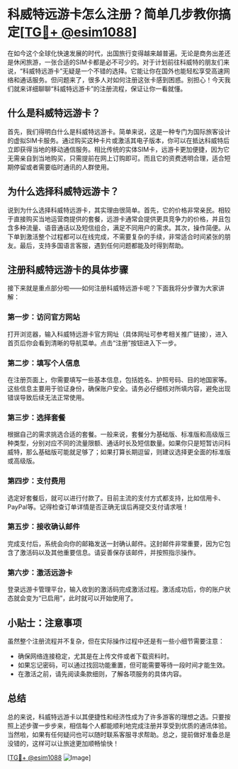 # 科威特远游卡怎么注册？简单几步教你搞定[[TG💪+ @esim1088](https://t.me/s/esim1088)]

在如今这个全球化快速发展的时代，出国旅行变得越来越普遍。无论是商务出差还是休闲旅游，一张合适的SIM卡都是必不可少的。对于计划前往科威特的朋友们来说，“科威特远游卡”无疑是一个不错的选择。它能让你在国外也能轻松享受高速网络和通话服务。但问题来了，很多人对如何注册这张卡感到困惑。别担心！今天我们就来详细聊聊“科威特远游卡”的注册流程，保证让你一看就懂。

## 什么是科威特远游卡？

首先，我们得明白什么是科威特远游卡。简单来说，这是一种专门为国际旅客设计的虚拟SIM卡服务。通过购买这种卡片或激活其电子版本，你可以在抵达科威特后立即获得当地的移动通信服务。相比传统的实体SIM卡，远游卡更加便捷，因为它无需亲自到当地购买，只需提前在网上订购即可。而且它的资费透明合理，适合短期停留或者需要临时通讯的人群使用。

## 为什么选择科威特远游卡？

说到为什么选择科威特远游卡，其实理由很简单。首先，它的价格非常亲民。相较于直接购买当地运营商提供的套餐，远游卡通常会提供更具竞争力的价格，并且包含多种流量、语音通话以及短信组合，满足不同用户的需求。其次，操作简便。从下单到激活整个过程都可以在线完成，不需要复杂的手续，非常适合时间紧张的朋友。最后，支持多国语言客服，遇到任何问题都能及时得到帮助。

## 注册科威特远游卡的具体步骤

接下来就是重点部分啦——如何注册科威特远游卡呢？下面我将分步骤为大家讲解：

### 第一步：访问官方网站

打开浏览器，输入科威特远游卡官方网址（具体网址可参考相关推广链接），进入首页后你会看到清晰的导航菜单。点击“注册”按钮进入下一步。

### 第二步：填写个人信息

在注册页面上，你需要填写一些基本信息，包括姓名、护照号码、目的地国家等。这些信息主要用于验证身份，确保账户安全。请务必仔细核对所填内容，避免出现错误导致后续无法正常使用。

### 第三步：选择套餐

根据自己的需求挑选合适的套餐。一般来说，套餐分为基础版、标准版和高级版三种类型，分别对应不同的流量限额、通话时长及短信数量。如果你只是短暂访问科威特，那么基础版可能就足够了；如果打算长期逗留，则建议选择更全面的标准版或高级版。

### 第四步：支付费用

选定好套餐后，就可以进行付款了。目前主流的支付方式都支持，比如信用卡、PayPal等。记得检查订单详情是否正确无误后再提交支付请求哦！

### 第五步：接收确认邮件

完成支付后，系统会向你的邮箱发送一封确认邮件。这封邮件非常重要，因为它包含了激活码以及其他重要信息。请妥善保存该邮件，并按照指示操作。

### 第六步：激活远游卡

登录远游卡管理平台，输入收到的激活码完成激活过程。激活成功后，你的账户状态就会变为“已启用”，此时就可以开始使用了。

## 小贴士：注意事项

虽然整个注册流程并不复杂，但在实际操作过程中还是有一些小细节需要注意：

- 确保网络连接稳定，尤其是在上传文件或者下载资料时。
- 如果忘记密码，可以通过找回功能重置，但可能需要等待一段时间才能生效。
- 在激活之前，请先阅读条款细则，了解各项服务的具体内容。

## 总结

总的来说，科威特远游卡以其便捷性和经济性成为了许多游客的理想之选。只要按照上述步骤一步步来，相信每个人都能顺利地完成注册并享受到优质的通讯体验。当然啦，如果有任何疑问也可以随时联系客服寻求帮助。总之，提前做好准备总是没错的，这样可以让旅途更加顺畅愉快！

[[TG💪+ @esim1088](https://t.me/s/esim1088) ![Image](https://i.postimg.cc/4NQfJmqS/Snipaste-2025-05-13-00-14-12.png)]